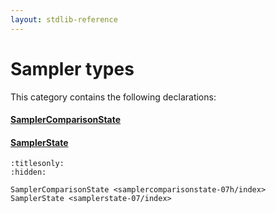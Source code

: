 ```yaml
---
layout: stdlib-reference
---
```

# Sampler types

This category contains the following declarations:

#### [SamplerComparisonState](../samplercomparisonstate-07h/index.html)

#### [SamplerState](../samplerstate-07/index.html)


```{toctree}
:titlesonly:
:hidden:

SamplerComparisonState <samplercomparisonstate-07h/index>
SamplerState <samplerstate-07/index>
```
